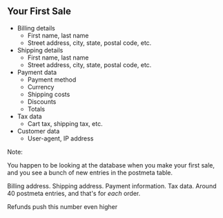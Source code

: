 ## Your First Sale

* Billing details
    - First name, last name
    - Street address, city, state, postal code, etc.
* Shipping details
    - First name, last name
    - Street address, city, state, postal code, etc.
* Payment data
    - Payment method
    - Currency
    - Shipping costs
    - Discounts
    - Totals
* Tax data
    - Cart tax, shipping tax, etc.
* Customer data
    - User-agent, IP address

Note:

You happen to be looking at the database when you make your first sale, and you see a bunch of new entries in the postmeta table.

Billing address. Shipping address. Payment information. Tax data. Around 40 postmeta entries, and that's for *each* order.

Refunds push this number even higher
